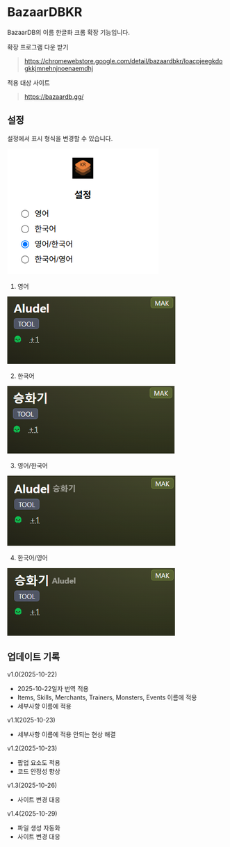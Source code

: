 # BazaarDBKR

BazaarDB의 이름 한글화 크롬 확장 기능입니다.

확장 프로그램 다운 받기

>https://chromewebstore.google.com/detail/bazaardbkr/loacpjeegkdogkkjmnehnjnoenaemdhj

적용 대상 사이트

>https://bazaardb.gg/



## 설정

설정에서 표시 형식을 변경할 수 있습니다.

![3.png](readme/3.png)

1. 영어

![4.png](readme/4.png)

2. 한국어

![5.png](readme/5.png)

3. 영어/한국어

![6.png](readme/6.png)

4. 한국어/영어

![7.png](readme/7.png)

## 업데이트 기록

v1.0(2025-10-22)

- 2025-10-22일자 번역 적용
- Items, Skills, Merchants, Trainers, Monsters, Events 이름에 적용
- 세부사항 이름에 적용

v1.1(2025-10-23)

- 세부사항 이름에 적용 안되는 현상 해결

v1.2(2025-10-23)

- 팝업 요소도 적용
- 코드 안정성 향상

v1.3(2025-10-26)

- 사이트 변경 대응

v1.4(2025-10-29)

- 파일 생성 자동화
- 사이트 변경 대응